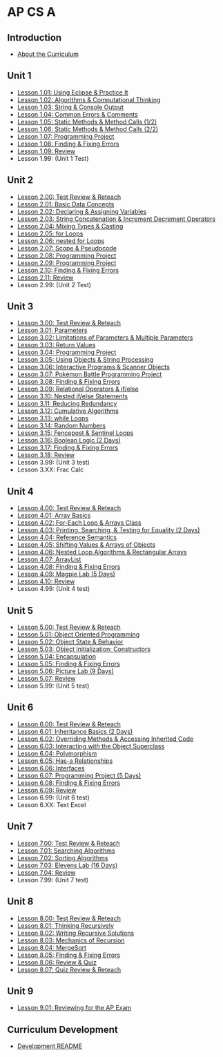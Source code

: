 # AP CS A

## Introduction
* [About the Curriculum](Intro.md)

## Unit 1
* [Lesson 1.01: Using Eclipse & Practice It](Unit1/Lesson-101.md)
* [Lesson 1.02: Algorithms & Computational Thinking](Unit1/Lesson-102.md)
* [Lesson 1.03: String & Console Output](Unit1/Lesson-103.md)
* [Lesson 1.04: Common Errors & Comments](Unit1/Lesson-104.md)
* [Lesson 1.05: Static Methods & Method Calls (1/2)](Unit1/Lesson-105.md)
* [Lesson 1.06: Static Methods & Method Calls (2/2)](Unit1/Lesson-106.md)
* [Lesson 1.07: Programming Project](Unit1/Lesson-107.md)
* [Lesson 1.08: Finding & Fixing Errors](Unit1/Lesson-108.md)
* [Lesson 1.09: Review](Unit1/Lesson-109.md)
* Lesson 1.99: (Unit 1 Test)

## Unit 2
* [Lesson 2.00: Test Review & Reteach](Unit2/Lesson-200.md)
* [Lesson 2.01: Basic Data Concepts](Unit2/Lesson-201.md)
* [Lesson 2.02: Declaring & Assigning Variables](Unit2/Lesson-202.md)
* [Lesson 2.03: String Concatenation & Increment Decrement Operators](Unit2/Lesson-203.md)
* [Lesson 2.04: Mixing Types & Casting](Unit2/Lesson-204.md)
* [Lesson 2.05: for Loops](Unit2/Lesson-205.md)
* [Lesson 2.06: nested for Loops](Unit2/Lesson-206.md)
* [Lesson 2.07: Scope & Pseudocode](Unit2/Lesson-207.md)
* [Lesson 2.08: Programming Project](Unit2/Lesson-208.md)
* [Lesson 2.09: Programming Project](Unit2/Lesson-209.md)
* [Lesson 2.10: Finding & Fixing Errors](Unit2/Lesson-210.md)
* [Lesson 2.11: Review](Unit2/Lesson-211.md)
* Lesson 2.99: (Unit 2 Test)

## Unit 3
* [Lesson 3.00: Test Review & Reteach](Unit3/Lesson-300.md)
* [Lesson 3.01: Parameters](Unit3/Lesson-301.md)
* [Lesson 3.02: Limitations of Parameters & Multiple Parameters](Unit3/Lesson-302.md)
* [Lesson 3.03: Return Values](Unit3/Lesson-303.md)
* [Lesson 3.04: Programming Project](Unit3/Lesson-304.md)
* [Lesson 3.05: Using Objects & String Processing](Unit3/Lesson-305.md)
* [Lesson 3.06: Interactive Programs & Scanner Objects](Unit3/Lesson-306.md)
* [Lesson 3.07: Pokémon Battle Programming Project](Unit3/Lesson-307.md)
* [Lesson 3.08: Finding & Fixing Errors](Unit3/Lesson-308.md)
* [Lesson 3.09: Relational Operators & if/else](Unit3/Lesson-309.md)
* [Lesson 3.10: Nested if/else Statements](Unit3/Lesson-310.md)
* [Lesson 3.11: Reducing Redundancy](Unit3/Lesson-311.md)
* [Lesson 3.12: Cumulative Algorithms](Unit3/Lesson-312.md)
* [Lesson 3.13: while Loops](Unit3/Lesson-313.md)
* [Lesson 3.14: Random Numbers](Unit3/Lesson-314.md)
* [Lesson 3.15: Fencepost & Sentinel Loops](Unit3/Lesson-315.md)
* [Lesson 3.16: Boolean Logic (2 Days)](Unit3/Lesson-316.md)
* [Lesson 3.17: Finding & Fixing Errors](Unit3/Lesson-317.md)
* [Lesson 3.18: Review](Unit3/Lesson-318.md)
* Lesson 3.99: (Unit 3 test)
* Lesson 3.XX: Frac Calc

## Unit 4
* [Lesson 4.00: Test Review & Reteach](Unit4/Lesson-400.md)
* [Lesson 4.01: Array Basics](Unit4/Lesson-401.md)
* [Lesson 4.02: For-Each Loop & Arrays Class](Unit4/Lesson-402.md)
* [Lesson 4.03: Printing, Searching, & Testing for Equality (2 Days)](Unit4/Lesson-403.md)
* [Lesson 4.04: Reference Semantics](Unit4/Lesson-404.md)
* [Lesson 4.05: Shifting Values & Arrays of Objects](Unit4/Lesson-405.md)
* [Lesson 4.06: Nested Loop Algorithms & Rectangular Arrays](Unit4/Lesson-406.md)
* [Lesson 4.07: ArrayList](Unit4/Lesson-407.md)
* [Lesson 4.08: Finding & Fixing Errors](Unit4/Lesson-408.md)
* [Lesson 4.09: Magpie Lab (5 Days)](Unit4/Lesson-409.md)
* [Lesson 4.10: Review](Unit4/Lesson-410.md)
* Lesson 4.99: (Unit 4 test)

## Unit 5
* [Lesson 5.00: Test Review & Reteach](Unit5/Lesson-500.md)
* [Lesson 5.01: Object Oriented Programming](Unit5/Lesson-501.md)
* [Lesson 5.02: Object State & Behavior](Unit5/Lesson-502.md)
* [Lesson 5.03: Object Initialization: Constructors](Unit5/Lesson-503.md)
* [Lesson 5.04: Encapsulation](Unit5/Lesson-504.md)
* [Lesson 5.05: Finding & Fixing Errors](Unit5/Lesson-505.md)
* [Lesson 5.06: Picture Lab (9 Days)](Unit5/Lesson-506.md)
* [Lesson 5.07: Review](Unit5/Lesson-507.md)
* Lesson 5.99: (Unit 5 test)

## Unit 6
* [Lesson 6.00: Test Review & Reteach](Unit6/Lesson-600.md)
* [Lesson 6.01: Inheritance Basics (2 Days)](Unit6/Lesson-601.md)
* [Lesson 6.02: Overriding Methods & Accessing Inherited Code](Unit6/Lesson-602.md)
* [Lesson 6.03: Interacting with the Object Superclass](Unit6/Lesson-603.md)
* [Lesson 6.04: Polymorphism](Unit6/Lesson-604.md)
* [Lesson 6.05: Has-a Relationships](Unit6/Lesson-605.md)
* [Lesson 6.06: Interfaces](Unit6/Lesson-606.md)
* [Lesson 6.07: Programming Project (5 Days)](Unit6/Lesson-607.md)
* [Lesson 6.08: Finding & Fixing Errors](Unit6/Lesson-608.md)
* [Lesson 6.09: Review](Unit6/Lesson-609.md)
* Lesson 6.99: (Unit 6 test)
* Lesson 6.XX: Text Excel

## Unit 7
* [Lesson 7.00: Test Review & Reteach](Unit7/Lesson-700.md)
* [Lesson 7.01: Searching Algorithms](Unit7/Lesson-701.md)
* [Lesson 7.02: Sorting Algorithms](Unit7/Lesson-702.md)
* [Lesson 7.03: Elevens Lab (16 Days)](Unit7/Lesson-703.md)
* [Lesson 7.04: Review](Unit7/Lesson-704.md)
* Lesson 7.99: (Unit 7 test)

## Unit 8
* [Lesson 8.00: Test Review & Reteach](Unit8/Lesson-800.md)
* [Lesson 8.01: Thinking Recursively](Unit8/Lesson-801.md)
* [Lesson 8.02: Writing Recursive Solutions](Unit8/Lesson-802.md)
* [Lesson 8.03: Mechanics of Recursion](Unit8/Lesson-803.md)
* [Lesson 8.04: MergeSort](Unit8/Lesson-804.md)
* [Lesson 8.05: Finding & Fixing Errors](Unit8/Lesson-805.md)
* [Lesson 8.06: Review & Quiz](Unit8/Lesson-806.md)
* [Lesson 8.07: Quiz Review & Reteach](Unit8/Lesson-807.md)

## Unit 9
* [Lesson 9.01: Reviewing for the AP Exam](Unit9/Lesson-901.md)

## Curriculum Development
* [Development README](README.md)
